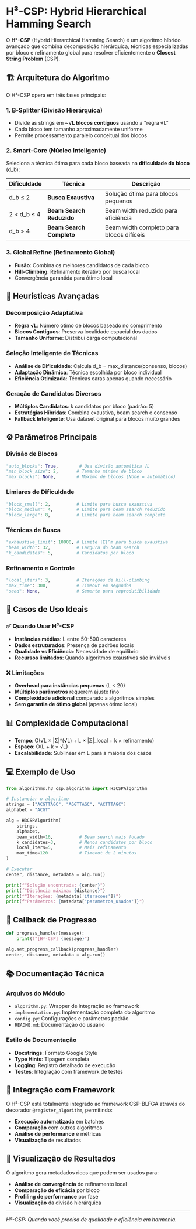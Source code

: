 # H³-CSP: Hybrid Hierarchical Hamming Search

O **H³-CSP** (Hybrid Hierarchical Hamming Search) é um algoritmo híbrido avançado que combina decomposição hierárquica, técnicas especializadas por bloco e refinamento global para resolver eficientemente o **Closest String Problem** (CSP).

## 🏗️ Arquitetura do Algoritmo

O H³-CSP opera em três fases principais:

### 1. **B-Splitter** (Divisão Hierárquica)
- Divide as strings em **~√L blocos contíguos** usando a "regra √L"
- Cada bloco tem tamanho aproximadamente uniforme
- Permite processamento paralelo conceitual dos blocos

### 2. **Smart-Core** (Núcleo Inteligente)
Seleciona a técnica ótima para cada bloco baseada na **dificuldade do bloco** (d_b):

| Dificuldade | Técnica | Descrição |
|-------------|---------|-----------|
| d_b ≤ 2 | **Busca Exaustiva** | Solução ótima para blocos pequenos |
| 2 < d_b ≤ 4 | **Beam Search Reduzido** | Beam width reduzido para eficiência |
| d_b > 4 | **Beam Search Completo** | Beam width completo para blocos difíceis |

### 3. **Global Refine** (Refinamento Global)
- **Fusão**: Combina os melhores candidatos de cada bloco
- **Hill-Climbing**: Refinamento iterativo por busca local
- Convergência garantida para ótimo local

## 🧠 Heurísticas Avançadas

### Decomposição Adaptativa
- **Regra √L**: Número ótimo de blocos baseado no comprimento
- **Blocos Contíguos**: Preserva localidade espacial dos dados
- **Tamanho Uniforme**: Distribui carga computacional

### Seleção Inteligente de Técnicas
- **Análise de Dificuldade**: Calcula d_b = max_distance(consenso, blocos)
- **Adaptação Dinâmica**: Técnica escolhida por bloco individual
- **Eficiência Otimizada**: Técnicas caras apenas quando necessário

### Geração de Candidatos Diversos
- **Múltiplos Candidatos**: k candidatos por bloco (padrão: 5)
- **Estratégias Híbridas**: Combina exaustiva, beam search e consenso
- **Fallback Inteligente**: Usa dataset original para blocos muito grandes

## ⚙️ Parâmetros Principais

### Divisão de Blocos
```python
"auto_blocks": True,        # Usa divisão automática √L
"min_block_size": 2,       # Tamanho mínimo de bloco
"max_blocks": None,        # Máximo de blocos (None = automático)
```

### Limiares de Dificuldade
```python
"block_small": 2,          # Limite para busca exaustiva
"block_medium": 4,         # Limite para beam search reduzido
"block_large": 8,          # Limite para beam search completo
```

### Técnicas de Busca
```python
"exhaustive_limit": 10000, # Limite |Σ|^m para busca exaustiva
"beam_width": 32,          # Largura do beam search
"k_candidates": 5,         # Candidatos por bloco
```

### Refinamento e Controle
```python
"local_iters": 3,          # Iterações de hill-climbing
"max_time": 300,           # Timeout em segundos
"seed": None,              # Semente para reprodutibilidade
```

## 🎯 Casos de Uso Ideais

### ✅ Quando Usar H³-CSP
- **Instâncias médias**: L entre 50-500 caracteres
- **Dados estruturados**: Presença de padrões locais
- **Qualidade vs Eficiência**: Necessidade de equilíbrio
- **Recursos limitados**: Quando algoritmos exaustivos são inviáveis

### ❌ Limitações
- **Overhead para instâncias pequenas** (L < 20)
- **Múltiplos parâmetros** requerem ajuste fino
- **Complexidade adicional** comparado a algoritmos simples
- **Sem garantia de ótimo global** (apenas ótimo local)

## 📊 Complexidade Computacional

- **Tempo**: O(√L × |Σ|^(√L) + L × |Σ|_local + k × refinamento)
- **Espaço**: O(L + k × √L)
- **Escalabilidade**: Sublinear em L para a maioria dos casos

## 💻 Exemplo de Uso

```python
from algorithms.h3_csp.algorithm import H3CSPAlgorithm

# Instanciar o algoritmo
strings = ["ACGTTAGC", "AGGTTAGC", "ACTTTAGC"]
alphabet = "ACGT"

alg = H3CSPAlgorithm(
    strings, 
    alphabet,
    beam_width=16,          # Beam search mais focado
    k_candidates=3,         # Menos candidatos por bloco
    local_iters=5,          # Mais refinamento
    max_time=120            # Timeout de 2 minutos
)

# Executar
center, distance, metadata = alg.run()

print(f"Solução encontrada: {center}")
print(f"Distância máxima: {distance}")
print(f"Iterações: {metadata['iteracoes']}")
print(f"Parâmetros: {metadata['parametros_usados']}")
```

## 🔄 Callback de Progresso

```python
def progress_handler(message):
    print(f"[H³-CSP] {message}")

alg.set_progress_callback(progress_handler)
center, distance, metadata = alg.run()
```

## 📚 Documentação Técnica

### Arquivos do Módulo
- `algorithm.py`: Wrapper de integração ao framework
- `implementation.py`: Implementação completa do algoritmo
- `config.py`: Configurações e parâmetros padrão
- `README.md`: Documentação do usuário

### Estilo de Documentação
- **Docstrings**: Formato Google Style
- **Type Hints**: Tipagem completa
- **Logging**: Registro detalhado de execução
- **Testes**: Integração com framework de testes

## 🔗 Integração com Framework

O H³-CSP está totalmente integrado ao framework CSP-BLFGA através do decorador `@register_algorithm`, permitindo:

- **Execução automatizada** em batches
- **Comparação** com outros algoritmos
- **Análise de performance** e métricas
- **Visualização** de resultados

## 🎨 Visualização de Resultados

O algoritmo gera metadados ricos que podem ser usados para:
- **Análise de convergência** do refinamento local
- **Comparação de eficácia** por bloco
- **Profiling de performance** por fase
- **Visualização** da divisão hierárquica

---

*H³-CSP: Quando você precisa de qualidade e eficiência em harmonia.*

